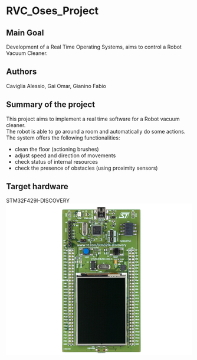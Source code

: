 # RVC_Oses_Project

## Main Goal
Development of a Real Time Operating Systems, aims to control a Robot Vacuum Cleaner.  

## Authors 
Caviglia Alessio, Gai Omar, Gianino Fabio

## Summary of the project
This project aims to implement a real time software for a Robot vacuum cleaner. <br>
The robot is able to go around a room and automatically do some actions. <br>
The system offers the following functionalities: <br>
  - clean the floor (actioning brushes)
  - adjust speed and direction of movements 
  - check status of internal resources 
  - check the presence of obstacles (using proximity sensors)

## Target hardware
STM32F429I-DISCOVERY
![STM32F4](doc/figures/board_image.png)

